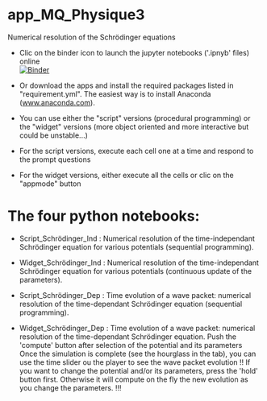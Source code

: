 # app_MQ_Physique3
Numerical resolution of the Schrödinger equations
- Clic on the binder icon to launch the jupyter notebooks ('.ipnyb' files) online  
[![Binder](https://mybinder.org/badge_logo.svg)](https://mybinder.org/v2/gh/ndardenne/app_MQ/master)

- Or download the apps and install the required packages listed in "requirement.yml". The easiest way is to install Anaconda (www.anaconda.com).

- You can use either the "script" versions (procedural programming) or the "widget" versions (more object oriented and more interactive but could be unstable...)

- For the script versions, execute each cell one at a time and respond to the prompt questions

- For the widget versions, either execute all the cells or clic on the "appmode" button

# The four python notebooks:

- Script_Schrödinger_Ind : 
 Numerical resolution of the time-independant Schrödinger equation for various potentials (sequential programming).

- Widget_Schrödinger_Ind : 
 Numerical resolution of the time-independant Schrödinger equation for various potentials (continuous update of the parameters).

- Script_Schrödinger_Dep :
 Time evolution of a wave packet: numerical resolution of the time-dependant Schrödinger equation (sequential programming).

- Widget_Schrödinger_Dep :
 Time evolution of a wave packet: numerical resolution of the time-dependant Schrödinger equation.
 Push the 'compute' button after selection of the potential and its parameters 
 Once the simulation is complete (see the hourglass in the tab), you can use the time slider ou the player to see the wave packet evolution
 !! If you want to change the potential and/or its parameters, press the 'hold' button first. Otherwise it will compute on the fly the new evolution as you change the parameters. !!!
